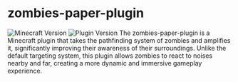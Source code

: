 # zombies-paper-plugin
![Minecraft Version](https://img.shields.io/badge/Minecraft-1.17-green.svg)
![Plugin Version](https://img.shields.io/badge/Plugin%20Version-v1.0-blue.svg)
The zombies-paper-plugin is a Minecraft plugin that takes the pathfinding system of zombies and amplifies it, significantly improving their awareness of their surroundings. Unlike the default targeting system, this plugin allows zombies to react to noises nearby and far, creating a more dynamic and immersive gameplay experience.
